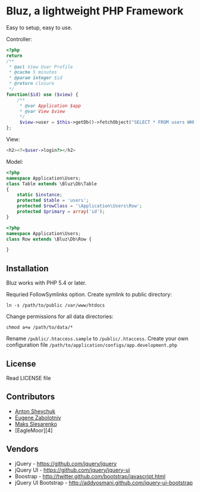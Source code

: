 Bluz, a lightweight PHP Framework
=================================
Easy to setup, easy to use.

Controller:

```php
<?php
return
/**
 * @acl View User Profile
 * @cache 5 minutes
 * @param integer $id
 * @return closure
 */
function($id) use ($view) {
    /**
     * @var Application $app
     * @var View $view
     */
     $view->user = $this->getDb()->fetchObject("SELECT * FROM users WHERE id = ?", array($id), 'Users\Row');
};
```

View:

```php
<h2><?=$user->login?></h2>
```

Model:

```php
<?php
namespace Application\Users;
class Table extends \Bluz\Db\Table
{
    static $instance;
    protected $table = 'users';
    protected $rowClass = '\Application\Users\Row';
    protected $primary = array('id');
}
```

```php
<?php
namespace Application\Users;
class Row extends \Bluz\Db\Row {

}
```

## Installation
Bluz works with PHP 5.4 or later.

Requried FollowSymlinks option. Create symlink to public directory:

```
ln -s /path/to/public /var/www/htdocs
```

Change permissions for all data directories:

```
chmod a+w /path/to/data/*
```

Rename ```/public/.htaccess.sample``` to ```/public/.htaccess```.
Create your own configuration file ```/path/to/application/configs/app.development.php```

## License

Read LICENSE file

## Contributors

* [Anton Shevchuk][1] 
* [Eugene Zabolotniy][2] 
* [Maks Slesarenko][3] 
* [EagleMoor][4]

## Vendors

* jQuery - https://github.com/jquery/jquery
* jQuery UI - https://github.com/jquery/jquery-ui
* Boostrap - http://twitter.github.com/bootstrap/javascript.html
* jQuery UI Bootstrap - http://addyosmani.github.com/jquery-ui-bootstrap

[1]: https://github.com/AntonShevchuk
[2]: https://github.com/Baziak
[3]: https://github.com/MaksSlesarenko
[3]: https://github.com/EagleMoor